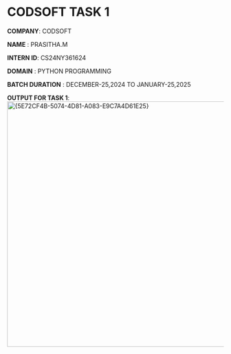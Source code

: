 # CODSOFT TASK 1

**COMPANY**: CODSOFT

**NAME** : PRASITHA.M

**INTERN ID**: CS24NY361624

**DOMAIN** : PYTHON PROGRAMMING

**BATCH DURATION** : DECEMBER-25,2024 TO JANUARY-25,2025

**OUTPUT FOR TASK 1**:  <img width="570" alt="{5E72CF4B-5074-4D81-A083-E9C7A4D61E25}" src="https://github.com/user-attachments/assets/eb63fab9-069a-4514-9a55-7f89b8f109a6" />
